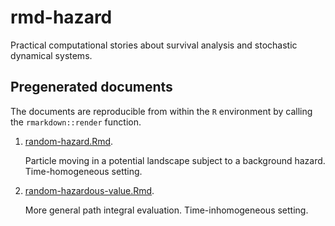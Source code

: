 # rmd-hazard

Practical computational stories about survival analysis and stochastic dynamical systems.

## Pregenerated documents

The documents are reproducible from within the `R` environment by calling the `rmarkdown::render` function.

1. [random-hazard.Rmd](http://htmlpreview.github.io/?https://github.com/olofer/rmd-hazard/blob/master/sample-doc/random-hazard.html).

    Particle moving in a potential landscape subject to a background hazard. Time-homogeneous setting.

2. [random-hazardous-value.Rmd](http://htmlpreview.github.io/?https://github.com/olofer/rmd-hazard/blob/master/sample-doc/random-hazardous-value.html).

    More general path integral evaluation. Time-inhomogeneous setting. 

